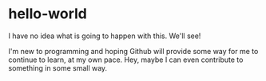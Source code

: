 # hello-world
I have no idea what is going to happen with this. We'll see!

I'm new to programming and hoping Github will provide some way for me to continue to learn, at my own pace. Hey, maybe I can even contribute to something in some small way.

